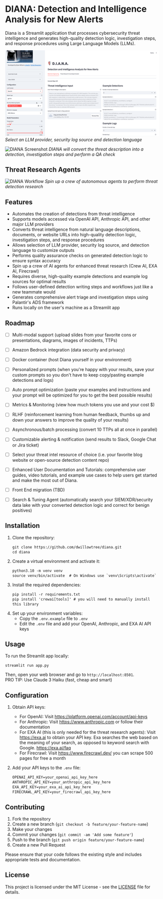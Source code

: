 # DIANA: Detection and Intelligence Analysis for New Alerts

Diana is a Streamlit application that processes cybersecurity threat intelligence and generates high-quality detection logic, investigation steps, and response procedures using Large Language Models (LLMs).

![DIANA Screenshot](assets/diana_main_1.gif)
*Select an LLM provider, security log source and detection language*

![DIANA Screenshot](assets/diana_main_2.gif)
*DIANA will convert the threat description into a detection, investigation steps and perform a QA check*

## Threat Research Agents

![DIANA Workflow](assets/research_crew.gif)
*Spin up a crew of autonomous agents to perform threat detection research*

## Features

- Automates the creation of detections from threat intelligence
- Supports models accessed via OpenAI API, Anthropic API, and other major LLM providers
- Converts threat intelligence from natural language descriptions, documents, or website URLs into high-quality detection logic, investigation steps, and response procedures
- Allows selection of LLM provider, security log source, and detection language to customize outputs
- Performs quality assurance checks on generated detection logic to ensure syntax accuracy
- Spin up a crew of AI agents for enhanced threat research (Crew AI, EXA AI, Firecrawl)
- Requires diverse, high-quality example detections and example log sources for optimal results
- Follows user-defined detection writing steps and workflows just like a new teammate would
- Generates comprehensive alert triage and investigation steps using Palantir's ADS framework
- Runs locally on the user's machine as a Streamlit app

## Roadmap

- [ ] Multi-modal support (upload slides from your favorite cons or presentations, diagrams, images of incidents, TTPs)
- [ ] Amazon Bedrock integration (data security and privacy)
- [ ] Docker container (host Diana yourself in your environment)
- [ ] Personalized prompts (when you're happy with your results, save your custom prompts so you don't have to keep copy/pasting example detections and logs)
- [ ] Auto prompt optimization (paste your examples and instructions and your prompt will be optimized for you to get the best possible results)
- [ ] Metrics & Monitoring (view how much tokens you use and your cost $)
- [ ] RLHF (reinforcement learning from human feedback, thumbs up and down your answers to improve the quality of your results)
- [ ] Asynchronous/batch processing (convert 10 TTPs all at once in parallel)
- [ ] Customizable alerting & notification (send results to Slack, Google Chat or Jira ticket)
- [ ] Select your threat intel resource of choice (i.e. your favorite blog website or open-source detection content repo)
- [ ] Enhanced User Documentation and Tutorials: comprehensive user guides, video tutorials, and example use cases to help users get started and make the most out of Diana.
- [ ] Front End migration (TBD)
- [ ] Search & Tuning Agent (automatically search your SIEM/XDR/security data lake with your converted detection logic and correct for benign positives)


## Installation

1. Clone the repository:
   ```
   git clone https://github.com/dwillowtree/diana.git
   cd diana
   ```
2. Create a virtual environment and activate it:
   ```
   python3.10 -m venv venv
   source venv/bin/activate  # On Windows use `venv\Scripts\activate`
   ```
3. Install the required dependencies:
   ```
   pip install -r requirements.txt
   pip install 'crewai[tools]' # you will need to manually install this library
   ```
4. Set up your environment variables:
   - Copy the `.env.example` file to `.env`
   - Edit the `.env` file and add your OpenAI, Anthropic, and EXA AI API keys

## Usage

To run the Streamlit app locally:
```
streamlit run app.py
```
Then, open your web browser and go to `http://localhost:8501`.  
PRO TIP: Use Claude 3 Haiku (fast, cheap and smart)

## Configuration

1. Obtain API keys:
   - For OpenAI: Visit https://platform.openai.com/account/api-keys
   - For Anthropic: Visit https://www.anthropic.com or follow their documentation
   - For EXA AI (this is only needed for the threat research agents): Visit https://exa.ai to obtain your API key. Exa searches the web based on the meaning
   of your search, as opposed to keyword search with Google. https://exa.ai/faq
   - For Firecrawl: Visit https://www.firecrawl.dev/ you can scrape 500 pages for free a month

2. Add your API keys to the `.env` file:
   ```
   OPENAI_API_KEY=your_openai_api_key_here
   ANTHROPIC_API_KEY=your_anthropic_api_key_here
   EXA_API_KEY=your_exa_ai_api_key_here
   FIRECRAWL_API_KEY=your_firecrawl_api_key_here
   ```

## Contributing

1. Fork the repository
2. Create a new branch (`git checkout -b feature/your-feature-name`)
3. Make your changes
4. Commit your changes (`git commit -am 'Add some feature'`)
5. Push to the branch (`git push origin feature/your-feature-name`)
6. Create a new Pull Request

Please ensure that your code follows the existing style and includes appropriate tests and documentation.

## License

This project is licensed under the MIT License - see the [LICENSE](LICENSE) file for details.